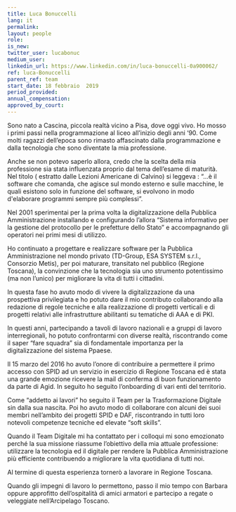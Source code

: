 ```yaml
---
title: Luca Bonuccelli 
lang: it
permalink: 
layout: people
role:
is_new: 
twitter_user: lucabonuc
medium_user:
linkedin_url: https://www.linkedin.com/in/luca-bonuccelli-0a900062/
ref: luca-Bonuccelli
parent_ref: team
start_date: 18 febbraio  2019
period_provided:
annual_compensation:
approved_by_court: 
---
```


Sono nato a Cascina, piccola realtà vicino a Pisa, dove oggi vivo. Ho mosso i primi passi nella programmazione al liceo all’inizio degli anni ‘90. Come molti ragazzi dell’epoca sono rimasto affascinato dalla programmazione e dalla tecnologia che sono diventate la mia professione. 

Anche se non potevo saperlo allora, credo che la scelta della mia professione sia stata influenzata proprio dal tema dell’esame di maturità. Nel titolo ( estratto  dalle Lezioni Americane di Calvino) si leggeva : “...è il software che comanda, che agisce sul mondo esterno e sulle macchine, le quali esistono solo in funzione del software, si evolvono in modo d'elaborare programmi sempre più complessi”. 

Nel 2001 sperimentai per la prima volta la digitalizzazione della Pubblica Amministrazione installando e configurando l’allora “Sistema informativo per la gestione del protocollo per le prefetture dello Stato” e accompagnando gli operatori nei primi mesi di utilizzo. 

Ho continuato a progettare e realizzare software per la Pubblica Amministrazione nel mondo privato (TD-Group, ESA SYSTEM s.r.l., Consorzio Metis), per poi maturare, transitato nel pubblico (Regione Toscana), la convinzione che la tecnologia sia uno strumento potentissimo (ma non l’unico) per migliorare la vita di tutti i cittadini.

In questa fase ho avuto modo di vivere la digitalizzazione da una prospettiva privilegiata e ho potuto dare il mio contributo collaborando alla redazione di regole tecniche e alla realizzazione di progetti verticali e di progetti relativi alle infrastrutture abilitanti su tematiche di AAA e di PKI. 

In questi anni, partecipando a tavoli di lavoro nazionali e a gruppi di lavoro interregionali, ho potuto confrontarmi con diverse realtà, riscontrando come il saper “fare squadra” sia di fondamentale importanza per la digitalizzazione del sistema Ppaese.

Il 15 marzo del 2016 ho avuto l’onore di contribuire a permettere il primo accesso con SPID ad un servizio in esercizio di Regione Toscana  ed è stata una grande emozione ricevere la mail di conferma di buon funzionamento da parte di Agid. In seguito ho seguito l’onboarding di vari enti del territorio.

Come “addetto ai lavori” ho seguito il Team per la Trasformazione Digitale sin dalla sua nascita. Poi ho avuto modo di collaborare con alcuni dei suoi membri nell’ambito dei progetti SPID e DAF, riscontrando in tutti loro notevoli  competenze tecniche ed elevate “soft skills”. 

Quando il Team Digitale mi ha contattato per i colloqui mi sono emozionato perché la sua missione riassume l’obiettivo della mia attuale professione: utilizzare la tecnologia ed il digitale per rendere la Pubblica Amministrazione più efficiente contribuendo a migliorare la vita quotidiana di tutti noi.

Al termine di questa esperienza tornerò a lavorare in Regione Toscana.

Quando gli impegni di lavoro lo permettono, passo il mio tempo con Barbara oppure approfitto dell’ospitalità di amici armatori e partecipo a regate o veleggiate nell’Arcipelago Toscano.

